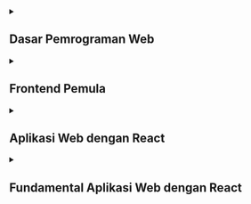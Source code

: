   <details>
    <summary><h2>Dasar Pemrograman Web</h2></summary>
    <h4>Kriteria Submission</h4>
    <ul>
      <li>Terdapat elemen &lt;header&gt;, &lt;footer&gt;, &lt;main&gt;, &lt;article&gt;, dan &lt;aside&gt; di berkas HTML.</li>
      <li>Masing-masing elemen wajib berisi konten yang peruntukkannya sesuai dengan elemen tersebut (menerapkan konsep <em>semantic HTML</em> dalam menyusun struktur website).</li>
      <li>Wajib menampilkan identitas diri (biodata diri) yang minimal harus berisi foto asli diri dan nama sesuai profil Dicoding. Identitas diri wajib ditampilkan dalam elemen &lt;aside&gt;.</li>
      <li>Menyusun layout dengan menggunakan float atau flexbox.<strong><br></strong></li><li>Tema yang ditampilkan bebas, <strong>kecuali</strong> tema Bandung.</li>
    </ul>
    <h4>Penilaian</h4>
    <ul>
      <li>Menerapkan tampilan aplikasi yang menarik:
        <ul>
          <li>Memiliki pemilihan warna yang pas dengan tema aplikasi (Dalam memilih warna, Anda dapat memanfaatkan tools pemilihan warna seperti <a href="http://colorhunt.co" target="_blank" rel="noreferrer noopener">colorhunt.co</a>).</li>
          <li>Tata letak elemen yang pas.<br>Contoh : Tidak ada konten yang bertumpuk.</li>
          <li>Penggunaan font yang pas dengan tema.</li>
          <li>Penerapan padding dan margin yang pas.<br><br></li>
        </ul>
      </li>
      <li>Menerapkan layout yang responsif:&nbsp;
        <ul>
          <li>Menggunakan <em>media query&nbsp;</em>untuk menyesuaikan layout pada berbagai ukuran layar device.<br>Pastikan untuk tidak terdapat konten yang menumpuk maupun keluar dari kontainer ketika dicoba pada dekstop, tablet, dan juga mobile.</li>
          <li>Menerapkan flexbox dalam menyusun layout.<br><br></li>
        </ul>
      </li>
      <li>Terdapat penerapan JavaScript dalam memanipulasi DOM, seperti: (<em>pilih satu</em>)
        <ul>
          <li>Membuat drop down.</li>
          <li>Memanfaatkan logika seperti looping dalam menampilkan elemen dan konten.</li>
          <li>Membuat slider.</li>
          <li>dan lainnya yang mendukung tampilan website agar lebih hidup.</li>
        </ul>
      </li>
    </ul>
    <h4>Link Project</h4>
    <ul>
      <li>
        <a href="https://dwiiipoetra.github.io/reactdev_dicoding/dasar_web/">Company Profile (Ventura)</a>
      </li>
    </ul>
  </details>
    
  <details>
        <summary><h2>Frontend Pemula</h2></summary>
            <h4>Kriteria Submission</h4>
                <h5 dir="ltr">Kriteria 1: Mampu Menambahkan Data Buku</h5>
                <ul><li dir="ltr">Bookshelf Apps harus mampu <strong>menambahkan data buku baru</strong>.</li><li>Data buku yang disimpan merupakan objek JavaScript.</li></ul>
                <h5 dir="ltr">Kriteria 2: Memiliki Dua Rak Buku</h5>
                <ul><li dir="ltr">Bookshelf Apps harus <strong>memiliki&nbsp;</strong><strong>2&nbsp;</strong><strong>Rak buku</strong>. Yakni, “Belum selesai dibaca” dan “Selesai dibaca”.</li><li dir="ltr">Rak buku "Belum selesai dibaca" hanya menyimpan buku jika properti <span style="padding:2px 4px;color:rgb(199,37,78);background-color:rgb(249,242,244);">isComplete</span> bernilai <em>false</em>.</li><li dir="ltr"><p dir="ltr">Rak buku "Selesai dibaca" hanya menyimpan buku jika properti <span style="padding:2px 4px;color:rgb(199,37,78);background-color:rgb(249,242,244);">isComplete</span> bernilai <em>true</em>.</p></li></ul>
                <h5 dir="ltr">Kriteria 3: Dapat Memindahkan Buku antar Rak</h5>
                <ul><li dir="ltr"><p dir="ltr">Buku yang ditampilkan pada rak, baik itu "Belum selesai dibaca" maupun "Selesai dibaca" <strong>harus dapat dipindahkan di antara keduanya</strong>.</p></li></ul>
                <h5 dir="ltr">Kriteria 4: Dapat Menghapus Data Buku</h5>
                <ul><li dir="ltr"><p dir="ltr">Buku yang ditampilkan pada rak, baik itu "Belum selesai dibaca" maupun "Selesai dibaca" <strong>harus dapat dihapus</strong>.</p></li></ul>
                <h5 dir="ltr">Kriteria 5: Manfaatkan localStorage dalam Menyimpan Data Buku</h5>
                <ul><li dir="ltr">Data buku yang ditampilkan pada rak, baik itu "Belum selesai dibaca" maupun "Selesai dibaca" <strong>harus dapat bertahan walaupun halaman web ditutup</strong>.</li><li dir="ltr"><p dir="ltr">Dengan begitu, Anda <strong>harus&nbsp;</strong><strong>menyimpan data buku pada localStorage</strong>.</p></li></ul>
            <h4>Penilaian</h4>
                <ul>
                  <li dir="ltr">Tambahkan fitur pencarian untuk mem-<em>filter&nbsp;</em>buku yang ditampilkan pada rak sesuai dengan <em>title&nbsp;</em>buku yang dituliskan pada kolom pencarian.</li>
                  <li dir="ltr">Berkreasilah dengan membuat proyek Bookshelf Apps tanpa menggunakan <em>project starter</em>.</li>
                  <li dir="ltr">Menuliskan kode dengan bersih.
                    <ul>
                      <li dir="ltr">Bersihkan comment dan kode yang tidak digunakan.</li>
                      <li dir="ltr">Indentasi yang sesuai.</li>
                    </ul>
                  </li>
                  <li dir="ltr">Terdapat improvisasi fitur seperti (pilih satu):&nbsp;
                    <ul>
                      <li dir="ltr">Custom Dialog ketika menghapus buku.</li>
                      <li dir="ltr">Dapat <em>edit&nbsp;</em>buku.</li>
                      <li dir="ltr">dsb.</li>
                    </ul>
                  </li>
                </ul>
            <h4>Link Project</h4>
                <ul>
                    <li> 
                        <a href="https://dwiiipoetra.github.io/reactdev_dicoding/frontend_pemula/todo_apps">Web Storage (Todo Apps)</a>
                    </li>
                    <li>
                        <a href="https://dwiiipoetra.github.io/reactdev_dicoding/frontend_pemula/tebak_angka">Web Storage (Tebak Angka)</a>
                    </li>
                    <li>
                        <a href="https://dwiiipoetra.github.io/reactdev_dicoding/frontend_pemula/bookshelf_apps">Final Project (Bookshelf Apps)</a>
                    </li>
                </ul>
   </details>

<details>
        <summary><h2>Aplikasi Web dengan React</h2></summary>
            <h4>Kriteria Submission</h4>
                <h5 dir="ltr">Kriteria Utama 1: Mampu Menampilkan Daftar Catatan</h5>
                <ul>
                  <li dir="ltr">Aplikasi harus mampu menampilkan daftar catatan dengan data awal (initial data) yang telah kami sediakan.</li>
                  <li dir="ltr">Memanfaatkan state component untuk menyimpan data catatan.</li>
                  <li dir="ltr">Menggunakan teknik array map untuk menampilkan daftar catatan.</li>
                </ul>
                <h5 dir="ltr">Kriteria Utama 2: Mampu Menambahkan Catatan</h5>
                <ul>
                  <li dir="ltr">Aplikasi harus mampu menambahkan data catatan baru.</li>
                  <li dir="ltr">Memanfaatkan controlled component dalam membuat form input.</li>
                  <li dir="ltr">Data catatan disimpan cukup pada memori saja (akan hilang jika browser di-refresh).</li>
                  <li dir="ltr">Data catatan yang disimpan merupakan objek JavaScript dengan struktur object.</li>
                </ul>
                <h5 dir="ltr">Kriteria Utama 3: Mampu Menghapus Catatan</h5>
                <ul>
                  <li dir="ltr">Aplikasi harus menyediakan tombol hapus untuk menghapus data catatan yang disimpan.</li>
                  <li dir="ltr">Terdapat conditional rendering di mana bila tidak terdapat data catatan, maka UI menampilkan pesan “Tidak ada catatan” atau pesan apa pun yang mengindikasikan data catatan kosong.</li>
                </ul>
                <h5 dir="ltr">Kriteria Opsional 1: Terdapat Fitur Pencarian Catatan</h5>
                <ul>
                  <li dir="ltr">Aplikasi memiliki fitur pencarian catatan berdasarkan kata kunci yang dimasukkan, dengan ketentuan:
                    <ul>
                      <li dir="ltr">Jika kolom pencarian tidak kosong, maka aplikasi <strong>hanya menampilkan daftar catatan yang judulnya mengandung kata kunci yang dimasukkan.</strong></li>
                      <li dir="ltr">Jika kolom pencariannya kosong, maka aplikasi menampilkan seluruh catatan.</li>
                    </ul>
                  </li>
                  <li dir="ltr"><p dir="ltr">Memanfaatkan controlled component dalam membangun fitur catatan.<br></p>
                  </li>
                </ul>
                <h5 dir="ltr">Kriteria Opsional 2: Terdapat Limit Karakter pada Input Judul Catatan</h5>
                <ul>
                  <li>Aplikasi dapat mencegah pengguna untuk memberikan judul catatan lebih dari 50 karakter.</li>
                  <li dir="ltr">Menggunakan state dalam melimitasi, bukan atribut <em>maxlength</em>.</li>
                  <li dir="ltr">
                    <p dir="ltr">Menampilkan jumlah karakter tersisa yang dapat digunakan oleh pengguna.<br></p>
                  </li>
                </ul>
                <h5 dir="ltr">Kriteria Opsional 3: Terdapat Fitur Arsip Catatan</h5>
                <ul>
                  <li dir="ltr">Aplikasi memiliki fitur arsip catatan.</li>
                  <li dir="ltr">Aplikasi harus menyediakan tombol <strong>arsipkan/pindahkan&nbsp;</strong>untuk mengarsipkan atau memindahkan catatan dari arsip.</li>
                  <li dir="ltr">
                    <p dir="ltr">Daftar catatan yang diarsip harus ditampilkan pada tempat terpisah dari catatan yang tidak diarsip.</p>
                   </li>
                  </ul>
                  <h4>Penilaian</h4>
                  <ul>
                    <li dir="ltr">Menerapkan kriteria opsional 1: Terdapat Fitur Pencarian Catatan.</li>
                    <li dir="ltr">Menerapkan kriteria opsional 2: Terdapat Limit Karakter pada Input Judul Catatan.</li>
                    <li dir="ltr">Menerapkan kriteria opsional 3: Terdapat Fitur Arsip Catatan.</li>
                    <li dir="ltr">Menuliskan kode dengan baik:
                      <ul>
                        <li dir="ltr">Tidak membuat <em>class component</em> yang tidak diperlukan.</li>
                        <li dir="ltr">Memecah UI menjadi komponen sekecil mungkin (sesuai tanggung jawabnya).</li>
                        <li dir="ltr">Gaya penulisan harus kode konsisten.</li>
                      </ul>
                    </li>
                  </ul>
                  <h4>Link Project</h4>
                  <ul>
                      <li> 
                          <a href="https://dwiiipoetra.github.io/react-note-app/">Note App (React)</a>
                      </li>
                  </ul>
   </details>
<details>
        <summary><h2>Fundamental Aplikasi Web dengan React</h2></summary>
            <h4>Kriteria Submission</h4>
                <h5 dir="ltr">Buatlah Single Page Application menggunakan React dengan kriteria berikut ini:</h5>
                <h5 dir="ltr">Kriteria Utama 1: Minimal terdapat 2 halaman yang berbeda</h5>
                <ul>
                  <li dir="ltr">Halaman 1: menampilkan daftar catatan.</li>
                  <li dir="ltr">Halaman 2: menampilkan detail catatan atau catatan secara tunggal.</li>
                </ul>
                <h5 dir="ltr">Kriteria Utama 2: Daftar catatan</h5>
                <ul>
                  <li>Menampilkan daftar catatan dengan data awal (initial data) yang kami sediakan.</li>
                  <li>Data yang ditampilkan pada daftar catatan adalah
                    <ul>
                      <li dir="ltr">judul catatan (<span style="padding:2px 4px;color:rgb(199,37,78);background-color:rgb(249,242,244);">title</span>),</li>
                      <li dir="ltr">waktu pembuatan (<span style="padding:2px 4px;color:rgb(199,37,78);background-color:rgb(249,242,244);">createdAt</span>), dan</li>                        <li dir="ltr">isi catatan (<span style="padding:2px 4px;color:rgb(199,37,78);background-color:rgb(249,242,244);">body</span>).</li>
                    </ul>
                  </li>
                  <li>Terdapat conditional rendering di mana bila tidak terdapat data catatan, UI menampilkan pesan “<strong>Tidak ada catatan</strong>” atau pesan apa pun yang mengindikasikan data catatan kosong.</li>
                </ul>
                <h5 dir="ltr">Kriteria Utama 3: Detail catatan</h5>
                <ul>
                  <li dir="ltr">Menampilkan catatan tunggal yang dipilih pengguna dari daftar catatan aktif atau diarsipkan.</li>
                  <li dir="ltr">Menggunakan <span style="padding:2px 4px;color:rgb(199,37,78);background-color:rgb(249,242,244);">id&nbsp;</span>catatan sebagai <em>path parameter</em> dalam menampilkan halaman detail catatan.</li>
                  <li dir="ltr">Catatan yang tampil harus sesuai dengan <span style="padding:2px 4px;color:rgb(199,37,78);background-color:rgb(249,242,244);">id</span> yang terdapat pada path parameter.</li>
                  <li dir="ltr">Halaman Detil Catatan harus dapat diakses langsung dengan menggunakan URL.</li>
                </ul>
                <h5 dir="ltr">Kriteria Utama 4: Menambahkan catatan baru</h5>
                <ul>
                  <li dir="ltr">Memanfaatkan controlled component dalam membuat form input.</li>
                  <li dir="ltr">Data catatan disimpan cukup pada memori saja (akan hilang jika browser di-refresh). Kami sarankan untuk memanfaatkan fungsi menyimpan catatan yang disediakan.</li>
                </ul>
                <h5 dir="ltr">Kriteria Utama 5: Menghapus catatan</h5>
                <ul>
                  <li dir="ltr">Aplikasi harus menyediakan tombol <strong>hapus&nbsp;</strong>untuk menghapus data catatan yang disimpan.</li>
                  <li dir="ltr">Tombol hapus boleh diletakkan di mana saja, tetapi pastikan pengguna dapat mengaksesnya dengan baik. Sebagai contoh, Anda bisa menampilkan pada halaman detail catatan dan/atau daftar catatan.</li>
                </ul>
                <h5 dir="ltr">Kriteria Utama 6: Memvalidasi properti</h5>
                <ul>
                  <li dir="ltr">Memvalidasi seluruh masukkan (props) yang diterima komponen menggunakan PropTypes.</li>
                  <li dir="ltr">Sebelum mengirimkan submission, pastikan tidak ada warning terkait validasi komponen.</li>
                </ul>
                <h5 dir="ltr">Kriteria Opsional 1: Arsip Catatan</h5>
                <ul>
                  <li>Catatan terarsip adalah catatan yang properti <span style="padding:2px 4px;color:rgb(199,37,78);background-color:rgb(249,242,244);">archived</span> bernilai <span style="padding:2px 4px;color:rgb(199,37,78);background-color:rgb(249,242,244);">true</span>.</li>
                  <li>Menyediakan halaman baru untuk menampilkan daftar catatan yang terarsip.
                    <ul>
                      <li>Data yang ditampilkan pada daftar catatan adalah<ul><li dir="ltr">judul catatan (<span style="padding:2px 4px;color:rgb(199,37,78);background-color:rgb(249,242,244);">title</span>),</li><li dir="ltr">waktu pembuatan (<span style="padding:2px 4px;color:rgb(199,37,78);background-color:rgb(249,242,244);">createdAt</span>), dan</li><li dir="ltr">isi catatan (<span style="padding:2px 4px;color:rgb(199,37,78);background-color:rgb(249,242,244);">body</span>).</li></ul></li><li>Terdapat conditional rendering di mana bila tidak terdapat data catatan, maka UI menampilkan pesan <strong>“Arsip kosong”</strong> atau pesan apa pun yang mengindikasikan data catatan terarsip kosong.</li>
                    </ul>
                  </li>
                  <li>Mengarsipkan catatan.</li>
                  <li>Aplikasi harus menyediakan tombol arsip dan batal arsip untuk mengarsipkan dan memindahkan catatan dari arsip.</li>
                  <li>Tombol arsip dan batal arsip bisa diletakkan di mana saja, tetapi pastikan pengguna dapat mengaksesnya dengan baik. Sebagai contoh, Anda bisa menampilkan pada halaman detail catatan dan/atau daftar catatan.</li>
                </ul>
                <h5 dir="ltr">Kriteria Opsional 2: Pencarian catatan</h5>
                <ul>
                  <li>Aplikasi memiliki fitur pencarian catatan berdasarkan kata kunci yang dimasukkan, dengan ketentuan:
                    <ul>
                       <li>Jika kolom pencarian tidak kosong, maka aplikasi <strong>hanya menampilkan daftar catatan yang judulnya mengandung kata kunci yang dimasukkan</strong>.</li>
                      <li>Jika kolom pencariannya kosong, maka aplikasi menampilkan seluruh catatan.</li>
                    </ul>
                  </li>
                  <li>Memanfaatkan search parameter agar pencarian bersifat shareable melalui URL.</li>
                  <li>Memanfaatkan <em>controlled component</em> dalam membangun input pencarian.</li>
                </ul>
                <h5 dir="ltr">Kriteria Opsional 3: 404 Pages</h5>
                <ul>
                  <li dir="ltr">Aplikasi menyediakan halaman khusus bila pengguna mengakses URL aplikasi dengan alamat yang tidak diketahui/diharapkan.</li>
                </ul>
                  <h4>Penilaian</h4>
                  <ul>
                    <li>Menerapkan kriteria opsional 1: Terdapat Fitur Pencarian Catatan.</li>
                    <li>Menerapkan kriteria opsional 2: Terdapat Fitur Arsip Catatan.</li>
                    <li>Menerapkan kriteria opsional 3: Menyediakan halaman 404.</li>
                    <li>Menuliskan kode dengan baik.
                      <ul>
                        <li dir="ltr">Tidak membuat <em>class component</em> yang tidak diperlukan.</li>
                        <li dir="ltr">Memecah UI menjadi komponen sekecil mungkin (sesuai tanggung jawabnya).</li>
                        <li dir="ltr">Gaya penulisan kode harus konsisten, seperti penggunaan single <em>quote/double quote</em> ketika membuat nilai string, jumlah spasi dalam indentasi kode, atau penggunaan semicolon pada akhir statement.</li>
                      </ul>
                    </li>
                  </ul>
                  <h4>Link Project</h4>
                  <ul>
                      <li> 
                          <a href="#">Todo App (React)</a>
                      </li>
                  </ul>
   </details>
